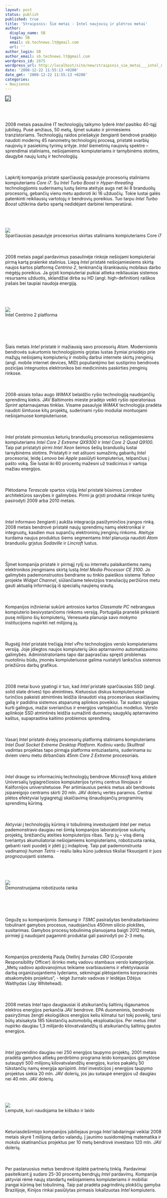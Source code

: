 ```yaml
---
layout: post
status: publish
published: true
title: 'Straipsnis: Šie metai - Intel naujovių ir plėtros metai'
author:
  display_name: SB
  login: SB
  email: sb.technews.lt@gmail.com
  url: ''
author_login: SB
author_email: sb.technews.lt@gmail.com
wordpress_id: 2875
wordpress_url: http://localhost/site/new/straipsnis_sie_metai___intel_naujoviu_ir_pletros_metai/
date: '2008-12-22 11:55:13 +0200'
date_gmt: '2008-12-22 11:55:13 +0200'
categories:
- Naujienos
---
```

<div class="imgright"><img src="http://tbn1.google.com/images?q=tbn:Tgz99uyFzKqS1M:http://www.ewh.ieee.org/r9/colombia/cas/images/intel-logo.jpg" border="1"></div>
<p><br><br />
<br>2008 metais pasaulinė IT technologijų taikymo lyderė <i>Intel</i> pasitiko 40-tąjį jubiliejų. Pusė amžiaus, 50 metų, šįmet sukako ir pirmiesiems tranzistoriams. Technologijų raidos priešakyje žengianti bendrovė pradėjo naudoti modernų 45 nanometrų technologinį procesą, pristatė svarbių naujovių ir pasiekimų tyrimų srityje. <i>Intel</i> šiemetinių naujovių spektre – sprendimai staliniams, nešiojamiems kompiuteriams ir tarnybinėms stotims, daugybė naujų lustų ir technologijų.<br />
<br><br />
<br>Lapkritį kompanija pristatė sparčiausią pasaulyje procesorių staliniams kompiuteriams <i>Core i7</i>. Su <i>Intel Turbo Boost</i> ir <i>Hyper-threating</i> technologijomis suderinamų lustų šeima ateityje augs net iki 8 branduolių procesorių, gebančių vienu metu apdoroti iki 16 užduočių. Tokie lustai galės patenkinti reikliausių vartotojų ir bendrovių poreikius. Tuo tarpu <i>Intel Turbo Boost</i> užtikrina darbo spartą nedidėjant darbinei temperatūrai.<br />
<br><br />
<br><br><img src="http://www.technews.lt/upl/Failai/1_Intel_Core_i7.jpg"><br><span class="saltinis">Sparčiausias pasaulyje procesorius skirtas staliniams kompiuteriams Core i7</span><br />
<br><br />
<br>2008 metais pagal pardavimus pasaulinėje rinkoje nešiojami kompiuteriai pirmą kartą pralenkė stalinius. Liepą <i>Intel</i> pristatė nešiojamiesiems skirtą naujos kartos platformą <i>Centrino 2</i>, tenkinančią išrankiausių mobilaus darbo mėgėjų poreikius. Ja grįsti kompiuteriai puikiai atlieka reikliausias sistemos resursams užduotis, sklandžiai dirba su HD (angl. high-definition) raiškos įrašais bei taupiai naudoja energiją.<br />
<br><br />
<br><br><img src="http://www.technews.lt/upl/Failai/2_Centrino_2_platforma.jpg"><br><span class="saltinis">Intel Centrino 2 platforma</span><br />
<br><br />
<br><br />
<br>Šiais metais <i>Intel</i> pristatė ir mažiausią savo procesorių <i>Atom</i>. Moderniomis bendrovės sukurtomis technologijomis grįstas lustas žymiai prisidėjo prie mažųjų nešiojamų kompiuterių ir mobilių darbui internete skirtų įrenginių (angl. mobile internet devices, MID) populiarėjimo bei sustiprino bendrovės pozicijas integruotos elektronikos bei medicininės paskirties įrenginių rinkose.<br />
<br><br />
<br>2008-aisiais toliau augo <i>WiMAX</i> belaidžio ryšio technologiją naudojančių sprendimų kiekis. JAV Baltimorės mieste pradėjo veikti ryšio operatoriaus <i>Sprint</i> aptarnaujamas tinklas. Visame pasaulyje <i>WiMAX</i> technologija pradėta naudoti šimtuose kitų projektų, suderinami ryšio moduliai montuojami nešiojamuose kompiuteriuose.<br />
<br><br />
<br><i>Intel</i> pristatė pirmuosius keturių branduolių procesorius nešiojamiesiems kompiuteriams <i>Intel Core 2 Extreme QX9300</i> ir <i>Intel Core 2 Quad Q9100</i>. Taip pat pristatyti pirmi <i>Intel Xeon</i> šeimos šešių branduolių lustai tarnybinėms stotims. Pristatyti ir net aštuoni sumažintų gabaritų <i>Intel</i> procesoriai, leidę <i>Lenovo</i> bei <i>Apple</i> pasiūlyti kompiuterius, telpančius į pašto voką. Šie lustai iki 60 procentų mažesni už tradicinius ir vartoja mažiau energijos.<br />
<br><br />
<br>Plėtodama <i>Terascale</i> spartos viziją <i>Intel</i> pristatė būsimos <i>Larrabee</i> architektūros savybes ir galimybes. Pirmi ja grįsti produktai rinkoje turėtų pasirodyti 2009 arba 2010 metais.<br />
<br><br />
<br><i>Intel</i> informavo žengianti į aukšta integracija pasižyminčios įrangos rinką. 2008 metais bendrovė pristatė naujų sprendimų namų elektronikai ir integruotų, kasdien mus supančių elektroninių įrenginių rinkoms. Ateityje kurdama naujus produktus šiems segmentams <i>Intel</i> planuoja naudoti <i>Atom</i> branduoliu grįstus <i>Sodaville</i> ir <i>Lincroft</i> lustus.<br />
<br><br />
<br>Šįmet kompanija pristatė ir pirmąjį ryšį su internetu palaikantiems namų elektronikos įrenginiams skirtą lustą <i>Intel Media Processor CE 3100</i>. Jo galimybės pademonstruotos bendrame su tinklo paieškos sistema <i>Yahoo</i> projekte <i>Widget Channel</i>, siūlančiame televizijos transliacijų peržiūros metu gauti aktualią informaciją iš specialių naujienų srautų.<br />
<br><br />
<br>Kompanijos inžinieriai sukūrė antrosios kartos <i>Classmate PC</i> nebrangaus kompiuterio besivystančioms rinkoms versiją. Portugalija pranešė pirksianti pusę milijono šių kompiuterių, Venesuela planuoja savo mokymo institucijoms nupirkti net milijoną jų.<br />
<br><br />
<br>Rugsėjį <i>Intel</i> pristatė trečiąją <i>Intel vPro</i> technologijos verslo kompiuteriams versiją. Joje įdiegtos naujos kompiuterių ūkio aptarnavimo automatizavimo galimybės. Administratoriams tapo dar paprasčiau spręsti problemas nuotoliniu būdu, įmonės kompiuteriuose galima nustatyti lanksčius sistemos priežiūros darbų grafikus.<br />
<br><br />
<br>2008 metai buvo ypatingi ir tuo, kad <i>Intel</i> pristatė sparčiausias SSD (angl. solid state drives) tipo atmintines. Kietuosius diskus kompiuteriuose turinčios pakeisti atmintinės leidžia išnaudoti visą procesoriaus skaičiavimų galią ir padidina sistemos atsparumą aplinkos poveikiui. Tai sudaro sąlygas kurti galingus, mažai sveriančius ir energijos vartojančius modelius. Verslo aplinkoje SSD atmintinės leidžia sumažinti duomenų saugyklų aptarnavimo kaštus, supaprastina kaitimo problemos sprendimą.<br />
<br><br />
<br>Vasarį <i>Intel</i> pristatė dviejų procesorių platformą staliniams kompiuteriams <i>Intel Dual Socket Extreme Desktop Platform</i>. Kodiniu vardu <i>Skulltrail</i> vadintas projektas tapo pirmąja platforma entuziastams, suderinama su dviem vienu metu dirbančiais 45nm <i>Core 2 Extreme</i> procesoriais.<br />
<br><br />
<br><i>Intel</i> drauge su informacinių technologijų bendrove <i>Microsoft</i> kovą atidarė Universalių lygiagrečiosios kompiuterijos tyrimų centrus Ilinojaus ir Kalifornijos universitetuose. Per artimiausius penkis metus abi bendrovės įsipareigojo centrams skirti 20 mln. JAV dolerių vertės paramos. Centrai plėtos efektyviai lygiagretųjį skaičiavimą išnaudojančių programinių sprendimų kūrimą.<br />
<br><br />
<br>Aktyviai į technologijų kūrimą ir tobulinimą investuojanti <i>Intel</i> per metus pademonstravo daugiau nei šimtą kompanijos laboratorijose sukurtų projektų, brėžiančių ateities kompiuterijos ribas. Tarp jų – visą dieną tveriantys akumuliatoriai nešiojamiems kompiuteriams, robotizuota ranka, gebanti rasti puodelį ir įdėti jį į indaplovę. Taip pat pademonstruota vadinamoji <i>human Tetris</i> – realiu laiku kūno judesius tiksliai fiksuojanti ir juos prognozuojanti sistema.<br />
<br><br />
<br><br><img src="http://www.technews.lt/upl/Failai/5_Demonstruojama_robotizuota_ranka.jpg"><br><span class="saltinis">Demonstruojama robotizuota ranka</span><br />
<br><br />
<br><br />
<br>Gegužę su kompanijomis <i>Samsung</i> ir <i>TSMC</i> pasirašytas bendradarbiavimo tobulinant gamybos procesus, naudojančius 450mm silicio plokštes, susitarimas. Gamybos procesų tobulinimą planuojama baigti 2012 metais, pirmieji jį naudojant pagaminti produktai gali pasirodyti po 2-3 metų.<br />
<br><br />
<br>Kompanijos prezidentą Paulą Otellinį žurnalas <i>CRO</i> (Corporate Responsibility Officer) išrinko metų vadovu stambaus verslo kategorijoje. „Metų vadovo apdovanojimus teikiame svarbiausiems ir efektyviausiai darbą organizuojantiems lyderiams, sėkmingai plėtojantiems korporacinės atsakomybės projektus“, - teigė žurnalo vadovas ir leidėjas Džėjus Waithydas (Jay Whitehead).<br />
<br><br />
<br>2008 metais <i>Intel</i> tapo daugiausiai iš atsikuriančių šaltinių išgaunamos elektros energijos perkančia JAV bendrove. EPA duomenimis, bendrovės pasiryžimas žengti ekologiškos energijos keliu klimatui turi tokį poveikį, tarsi būtų atsisakyta 185 tūkstančių automobilių eksploatacijos. Per metus <i>Intel</i> nupirko daugiau 1,3 milijardo kilovatvalandžių iš atsikuriančių šaltinių gautos energijos.<br />
<br><br />
<br><i>Intel</i> įgyvendino daugiau nei 250 energijos taupymo projektų. 2001 metais pradėta gamybos atliekų perdirbimo programa leido kompanijos gamyklose sutaupyti 500 milijonų kilovatvalandžių energijos, kurios pakaktų 50 tūkstančių namų energija aprūpinti. <i>Intel</i> investicijos į energijos taupymo projektus siekia 20 mln. JAV dolerių, jos jau sutaupė energijos už daugiau nei 40 mln. JAV dolerių.<br />
<br><br />
<br><br><img src="http://www.technews.lt/upl/Failai/6_Lempute_naudojama_be_kistuko_ir_laido.jpg"><br><span class="saltinis">Lemputė, kuri naudojama be kištuko ir laido</span><br />
<br><br />
<br>Keturiasdešimtojo kompanijos jubiliejaus proga <i>Intel</i> labdaringai veiklai 2008 metais skyrė 1 milijoną darbo valandų. Į jaunimo susidomėjimą matematika ir mokslu skatinančius projektus per 10 metų bendrovė investavo 120 mln. JAV dolerių.<br />
<br><br />
<br>Per pastaruosius metus bendrovė išplėtė partnerių tinklą. Pardavimai pasitelkiant jį sudaro 25-30 procentų bendrųjų <i>Intel</i> pardavimų. Kompanija aktyviai rėmė naujų standartų nešiojamiems kompiuteriams ir mobiliai įrangai kūrimą bei tobulinimą. Taip pat pradėta pagrindinių plokščių gamyba Brazilijoje, Kinijos rinkai pasiūlytas pirmasis lokalizuotas <i>Intel</i> kompiuteris.<br />
<br></p>
